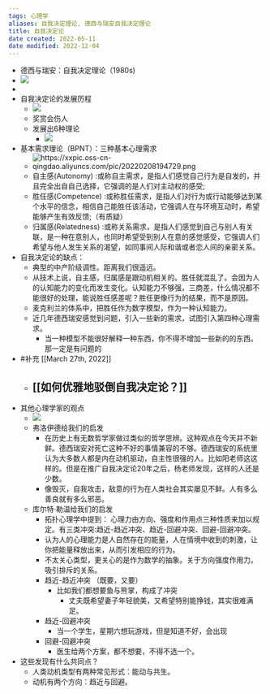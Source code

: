 ```yaml
---
tags: 心理学
aliases: 自我决定理论, 德西与瑞安自我决定理论
title: 自我决定论
date created: 2022-05-11
date modified: 2022-12-04
---
```

-   德西与瑞安：自我决定理论（1980s)
-   ![](https://xxpic.oss-cn-qingdao.aliyuncs.com/pic/20220222122458.png)
-  
-   自我决定论的发展历程
	-   ![](https://xxpic.oss-cn-qingdao.aliyuncs.com/pic/20220222124336.png)
	-   奖赏会伤人
	-   发展出6种理论
		-   ![](https://xxpic.oss-cn-qingdao.aliyuncs.com/pic/20220222124737.png)
-   基本需求理论（BPNT）：三种基本心理需求
	-   ![](https://xxpic.oss-cn-qingdao.aliyuncs.com/pic/20220208194729.png "https://xxpic.oss-cn-qingdao.aliyuncs.com/pic/20220208194729.png")
	-   自主感(Autonomy) :或称自主需求，是指人们感觉自己行为是自发的，并且完全出自自己选择，它强调的是人们对主动权的感受;
	-   胜任感(Competence) :或称胜任需求，是指人们对行为或行动能够达到某个水平的信念，相信自己能胜任该活动，它强调人在与环境互动时，希望能够产生有效反馈;（有质疑）
	-   归属感(Relatedness) :或称关系需求，是指人们感觉到自己与别人有关联，是一种在意别人，也同时希望受到别人在意的感觉感受，它强调人们希望与他人发生关系的渴望，如同事间人际和谐或者恋人间的亲密关系。
-   自我决定论的缺点：
	-   典型的中产阶级调性。距离我们很遥远。
	-   从技术上说，自主感，归属感是跟动机相关的。胜任就混乱了。会因为人的认知能力的变化而发生变化。认知能力不够强，三商差，什么情况都不能很好的处理，能说胜任感差呢？胜任更像行为的结果，而不是原因。
	-   麦克利兰的体系中，把胜任作为数字模型，作为一种认知能力。
	-   近几年德西瑞安感觉到问题，引入一些新的需求，试图引入第四种心理需求。
		-   当一种模型不能很好解释一种东西，你不得不增加一些新的的东西。那一定是有问题的
-   #补充 [[March 27th, 2022]]
	-   [[如何优雅地驳倒自我决定论？]]
		- 
-   其他心理学家的观点
	-   ![](https://xxpic.oss-cn-qingdao.aliyuncs.com/pic/20220222130633.png)
	-   弗洛伊德给我们的启发
		-   在历史上有无数哲学家做过类似的哲学思辨。这种观点在今天并不新鲜。德西瑞安对死亡这种不好的事情兼容的不够。德西瑞安的系统里认为大多数人都是内在动机驱动，自主性很强的人。比如阳老师这这样的。但是在推广自我决定论20年之后，杨老师发现，这样的人还是少数。
		-   像毁灭，自我攻击，敌意的行为在人类社会其实屡见不鲜。人有多么善良就有多么邪恶。
	-   库尔特·勒温给我们的启发
		-   拓扑心理学中提到： 心理力由方向、强度和作用点三种性质来加以规定。有三类冲突:趋近-趋近冲突、趋近-回避冲突、回避-回避冲突。
		-   认为人的心理能力是人自然存在的能量，人在情境中收到的刺激，让你把能量释放出来，从而引发相应的行为。
		-   不太关心类型，更关心的是作为数学的抽象。关于方向强度作用力。吸引排斥的关系。
		-   趋近-趋近冲突 （既要，又要）
			-   比如我们都想要鱼与熊掌，构成了冲突
				-   丈夫既希望妻子年轻貌美，又希望特别能挣钱，其实很难满足。
		-   趋近-回避冲突
			-   当一个学生，星期六想玩游戏，但是知道不好，会出现
		-   回避-回避冲突
			-   医生给两个方案，都不想要，不得不选一个。
-   这些发现有什么共同点？
	-   人类动机类型有两种常见形式：能动与共生。
	-   动机有两个方向：趋近与回避。